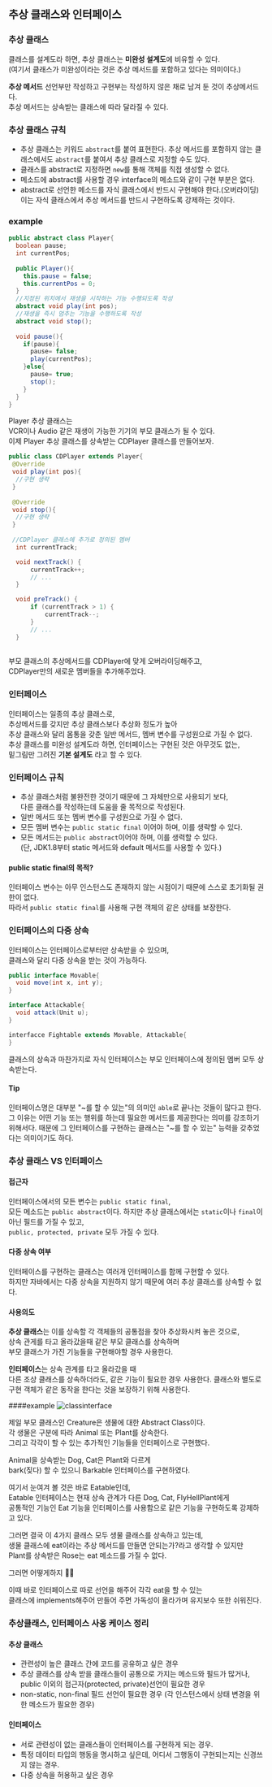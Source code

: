 ## 추상 클래스와 인터페이스

### 추상 클래스

클래스를 설계도라 하면, 추상 클래스는 **미완성 설계도**에 비유할 수 있다.  
(여기서 클래스가 미완성이라는 것은 추상 메서드를 포함하고 있다는 의미이다.)

**추상 메서드**
선언부만 작성하고 구현부는 작성하지 않은 채로 남겨 둔 것이 추상메서드다.  
추상 메서드는 상속받는 클래스에 따라 달라질 수 있다.

### 추상 클래스 규칙
- 추상 클래스는 키워드 `abstract`를 붙여 표현한다.
  추상 메서드를 포함하지 않는 클래스에서도 `abstract`를 붙여서 추상 클래스로 지정할 수도 있다.
- 클래스를 abstract로 지정하면 `new`를 통해 객체를 직접 생성할 수 없다.
- 메소드에 abstract를 사용할 경우 interface의 메소드와 같이 구현 부분은 없다.
- abstract로 선언한 메소드를 자식 클래스에서 반드시 구현해야 한다.(오버라이딩)  
  이는 자식 클래스에서 추상 메서드를 반드시 구현하도록 강제하는 것이다.


### example
```java
public abstract class Player{
  boolean pause;
  int currentPos;
  
  public Player(){
    this.pause = false;
    this.currentPos = 0;
  }
  //지정된 위치에서 재생을 시작하는 기능 수행되도록 작성
  abstract void play(int pos);
  //재생을 즉시 멈추는 기능을 수행하도록 작성
  abstract void stop();
  
  void pause(){
    if(pause){
      pause= false;
      play(currentPos);
    }else{
      pause= true;
      stop();
    }    
  }  
}
```

Player 추상 클래스는  
VCR이나 Audio 같은 재생이 가능한 기기의 부모 클래스가 될 수 있다.  
이제 Player 추상 클래스를 상속받는 CDPlayer 클래스를 만들어보자.

```java
public class CDPlayer extends Player{
 @Override
 void play(int pos){
  //구현 생략
 }
 
 @Override
 void stop(){
  //구현 생략
 }
 
 //CDPlayer 클래스에 추가로 정의된 멤버
  int currentTrack;

  void nextTrack() {
      currentTrack++;
      // ...
  }

  void preTrack() {
      if (currentTrack > 1) {
          currentTrack--;
      }
      // ...
  }
 
```

부모 클래스의 추상메서드를 CDPlayer에 맞게 오버라이딩해주고,  
CDPlayer만의 새로운 멤버들을 추가해주었다.


### 인터페이스
인터페이스는 일종의 추상 클래스로,  
추상메서드를 갖지만 추상 클래스보다 추상화 정도가 높아  
추상 클래스와 달리 몸통을 갖춘 일반 메서드, 멤버 변수를 구성원으로 가질 수 없다.   
추상 클래스를 미완성 설계도라 하면, 인터페이스는 구현된 것은 아무것도 없는,  
밑그림만 그려진 **기본 설계도** 라고 할 수 있다.

### 인터페이스 규칙
- 추상 클래스처럼 불완전한 것이기 때문에 그 자체만으로 사용되기 보다,  
  다른 클래스를 작성하는데 도움을 줄 목적으로 작성된다.
- 일반 메서드 또는 멤버 변수를 구성원으로 가질 수 없다.
- 모든 멤버 변수는 `public static final` 이어야 하며, 이를 생략할 수 있다. 
- 모든 메서드는 `public abstract`이어야 하며, 이를 생력할 수 있다.  
  (단, JDK1.8부터 static 메서드와 default 메서드를 사용할 수 있다.)

#### public static final의 목적?
인터페이스 변수는 아무 인스턴스도 존재하지 않는 시점이기 때문에 스스로 초기화될 권한이 없다.  
따라서 `public static final`를 사용해 구현 객체의 같은 상태를 보장한다.

### 인터페이스의 다중 상속
인터페이스는 인터페이스로부터만 상속받을 수 있으며,  
클래스와 달리 다중 상속을 받는 것이 가능하다. 

```java
public interface Movable{
  void move(int x, int y);
}

interface Attackable{
  void attack(Unit u);
}

interfacce Fightable extends Movable, Attackable{
}
```

클래스의 상속과 마찬가지로 자식 인터페이스는 부모 인터페이스에 정의된 멤버 모두 상속받는다.

#### Tip
인터페이스명은 대부분 "~를 할 수 있는"의 의미인 `able`로 끝나는 것들이 많다고 한다.  
그 이유는 어떤 기능 또는 행위를 하는데 필요한 메서드를 제공한다는 의미를 강조하기 위해서다.
때문에 그 인터페이스를 구현하는 클래스는 "~를 할 수 있는" 능력을 갖추었다는 의미이기도 하다.


### 추상 클래스 VS 인터페이스

#### 접근자
인터페이스에서의 모든 변수는 `public static final`,  
모든 메소드는 `public abstract`이다.
하지만 추상 클래스에서는 `static`이나 `final`이 아닌 필드를 가질 수 있고,  
`public, protected, private` 모두 가질 수 있다.

#### 다중 상속 여부
인터페이스를 구현하는 클래스는 여러개 인터페이스를 함께 구현할 수 있다.  
하지만 자바에서는 다중 상속을 지원하지 않기 때문에 여러 추상 클래스를 상속할 수 없다. 

#### 사용의도
**추상 클래스**는 이를 상속할 각 객체들의 공통점을 찾아 추상화시켜 놓은 것으로,  
상속 관게를 타고 올라갔을때 같은 부모 클래스를 상속하며  
부모 클래스가 가진 기능들을 구현해야할 경우 사용한다.

**인터페이스**는 상속 관계를 타고 올라갔을 때  
다른 조상 클래스를 상속하더라도, 같은 기능이 필요한 경우 사용한다.
클래스와 별도로 구현 객체가 같은 동작을 한다는 것을 보장하기 위해 사용한다.

####example
![classinterface](https://user-images.githubusercontent.com/60098769/144167530-cc48559f-abc8-4e37-82d6-6978edb22544.png)

제일 부모 클래스인 Creature은 생물에 대한 Abstract Class이다.    
각 생물은 구분에 따라 Animal 또는 Plant를 상속한다.    
그리고 각각이 할 수 있는 추가적인 기능들을 인터페이스로 구현했다.    
 
Animal을 상속받는 Dog, Cat은 Plant와 다르게  
bark(짖다) 할 수 있으니 Barkable 인터페이스를 구현하였다.  

여기서 눈여겨 볼 것은 바로 Eatable인데,  
Eatable 인터페이스는 현재 상속 관계가 다른 Dog, Cat, FlyHellPlant에게  
공통적인 기능인 Eat 기능을 인터페이스를 사용함으로 같은 기능을 구현하도록 강제하고 있다.  

그러면 결국 이 4가지 클래스 모두 생물 클래스를 상속하고 있는데,  
생물 클래스에 eat이라는 추상 메서드를 만들면 안되는가?라고 생각할 수 있지만  
Plant를 상속받은 Rose는 eat 메소드를 가질 수 없다.  

그러면 어떻게하지 🤷‍♀️  

이때 바로 인터페이스로 따로 선언을 해주어 각각 eat을 할 수 있는  
클래스에 implements해주어 만들어 주면 가독성이 올라가며 유지보수 또한 쉬워진다.  

### 추상클래스, 인터페이스 사옹 케이스 정리

#### 추상 클래스
- 관련성이 높은 클래스 간에 코드를 공유하고 싶은 경우
- 추상 클래스를 상속 받을 클래스들이 공통으로 가지는 메소드와 필드가 많거나,  
  public 이외의 접근자(protected, private)선언이 필요한 경우
- non-static, non-final 필드 선언이 필요한 경우 (각 인스턴스에서 상태 변경을 위한 메소드가 필요한 경우)

#### 인터페이스
- 서로 관련성이 없는 클래스들이 인터페이스를 구현하게 되는 경우.
- 특정 데이터 타입의 행동을 명시하고 싶은데, 어디서 그행동이 구현되는지는 신경쓰지 않는 경우.
- 다중 상속을 허용하고 싶은 경우

